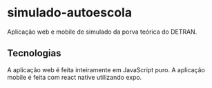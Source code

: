 # simulado-autoescola

Aplicação web e mobile de simulado da porva teórica do DETRAN.

## Tecnologias

A aplicação web é feita inteiramente em JavaScript puro.
A aplicação mobile é feita com react native utilizando expo.